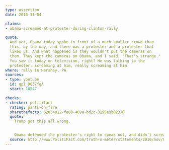 ```yaml
---
type: assertion
date: 2016-11-04

claims:
- obama-screamed-at-protester-during-clinton-rally

quote:
  And yet, Obama today spoke in front of a much smaller crowd than
  this, by the way, and there was a protester and a protester that
  likes us. And what happened is they wouldn't put the cameras on
  them. They kept the cameras on Obama, and I said, "That's strange."
  You saw it today on television, right? He was talking to the
  protester, screaming at him, really screaming at him.
where: rally in Hershey, PA
sources:
- type: youtube
  id: qpl_D637fgA
  start: 10547

checks:
- checker: politifact
  rating: pants-on-fire
  sharethefacts: 62034012-fe88-469a-bd2c-3195e9b82378
  quote:
    Trump got this all wrong.


    Obama defended the protester's right to speak out, and didn’t scream at him. In fact, Obama’s remarks were directed at Clinton supporters, not the protester.
  source: http://www.PolitiFact.com/truth-o-meter/statements/2016/nov/06/donald-trump/donald-trumps-pants-fire-claim-obama-screamed-prot/
---
```

